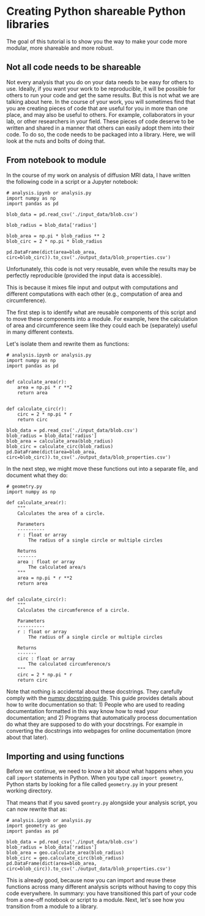 # Creating Python shareable Python libraries

The goal of this tutorial is to show you the way to make your code
more modular, more shareable and more robust.

## Not all code needs to be shareable

Not every analysis that you do on your data needs to be easy for others to use.
Ideally, if you want your work to be reproducible, it will be possible for
others to run your code and get the same results. But this is not what we are
talking about here. In the course of your work, you will sometimes find that you
are creating pieces of code that are useful for you in more than one place, and
may also be useful to others. For example, collaborators in your lab, or other
researchers in your field. These pieces of code deserve to be written and
shared in a manner that others can easily adopt them into their code. To do
so, the code needs to be packaged into a library. Here, we will look at the
nuts and bolts of doing that.


## From notebook to module

In the course of my work on analysis of diffusion MRI data, I have written the
following code in a script or a Jupyter notebook:

```
# analysis.ipynb or analysis.py
import numpy as np
import pandas as pd

blob_data = pd.read_csv('./input_data/blob.csv')

blob_radius = blob_data['radius']

blob_area = np.pi * blob_radius ** 2
blob_circ = 2 * np.pi * blob_radius

pd.DataFrame(dict(area=blob_area, circ=blob_circ)).to_csv('./output_data/blob_properties.csv')
```

Unfortunately, this code is not very reusable, even while the results may be
perfectly reproducible (provided the input data is accessible).

This is because it mixes file input and output with computations and different
computations with each other (e.g., computation of area and circumference).

The first step is to identify what are reusable components of this script and
to move these components into a module. For example, here the calculation of
area and circumference seem like they could each be (separately) useful in many
different contexts.

Let's isolate them and rewrite them as functions:

```
# analysis.ipynb or analysis.py
import numpy as np
import pandas as pd


def calculate_area(r):
    area = np.pi * r **2
    return area


def calculate_circ(r):
    circ = 2 * np.pi * r
    return circ

blob_data = pd.read_csv('./input_data/blob.csv')
blob_radius = blob_data['radius']
blob_area = calculate_area(blob_radius)
blob_circ = calculate_circ(blob_radius)
pd.DataFrame(dict(area=blob_area, circ=blob_circ)).to_csv('./output_data/blob_properties.csv')
```

In the next step, we might move these functions out into a separate file,
and document what they do:

```
# geometry.py
import numpy as np

def calculate_area(r):
    """
    Calculates the area of a circle.

    Parameters
    ----------
    r : float or array
        The radius of a single circle or multiple circles

    Returns
    -------
    area : float or array
        The calculated area/s
    """
    area = np.pi * r **2
    return area


def calculate_circ(r):
    """
    Calculates the circumference of a circle.

    Parameters
    ----------
    r : float or array
        The radius of a single circle or multiple circles

    Returns
    -------
    circ : float or array
        The calculated circumference/s
    """
    circ = 2 * np.pi * r
    return circ
```

Note that nothing is accidental about these docstrings. They carefully comply
with the [numpy docstring
guide](https://numpydoc.readthedocs.io/en/latest/format.html). This guide
provides details about how to write documentation so that: 1) People who are
used to reading documentation formatted in this way know how to read your
documentation; and 2) Programs that automatically process documentation do what
they are supposed to do with your docstrings. For example in converting the
docstrings into webpages for online documentation (more about that later).

## Importing and using functions

Before we continue, we need to know a bit about what happens when you
call `import` statements in Python. When you type call `import geometry`,
Python starts by looking for a file called `geometry.py` in your present working
directory.

That means that if you saved `geomtry.py` alongside your analysis script, you
can now rewrite that as:

```
# analysis.ipynb or analysis.py
import geometry as geo
import pandas as pd

blob_data = pd.read_csv('./input_data/blob.csv')
blob_radius = blob_data['radius']
blob_area = geo.calculate_area(blob_radius)
blob_circ = geo.calculate_circ(blob_radius)
pd.DataFrame(dict(area=blob_area, circ=blob_circ)).to_csv('./output_data/blob_properties.csv')
```

This is already good, because now you can import and reuse these functions
across many different analysis scripts without having to copy this code
everywhere. In summary: you have transitioned this part of your code from a
one-off notebook or script to a module. Next, let's see how you transition from
a module to a library.